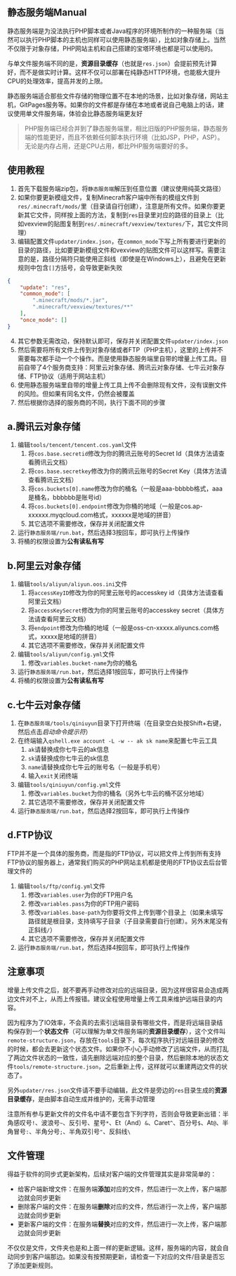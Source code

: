 ## 静态服务端Manual

静态服务端是为没法执行PHP脚本或者Java程序的环境所制作的一种服务端（当然可以执行PHP脚本的主机也同样可以使用静态服务端），比如对象存储上。当然不仅限于对象存储，PHP网站主机和自己搭建的宝塔环境也都是可以使用的。

与单文件服务端不同的是，**资源目录缓存**（也就是`res.json`）会提前预先计算好，而不是做实时计算。这样不仅可以部署在纯静态HTTP环境，也能极大提升CPU的处理效率，提高并发的上限。

静态服务端适合那些文件存储的物理位置不在本地的场景，比如对象存储，网站主机，GitPages服务等。如果你的文件都是存储在本地或者说自己电脑上的话，建议使用单文件服务端，体验会比静态服务端更友好

> PHP服务端已经合并到了静态服务端里，相比旧版的PHP服务端，静态服务端的性能更好，而且不依赖任何脚本执行环境（比如JSP，PHP，ASP）。无论是内存占用，还是CPU占用，都比PHP服务端要好的多。

## 使用教程

1. 首先下载服务端zip包，将`静态服务端`解压到任意位置（建议使用纯英文路径）
2. 如果你要更新模组文件，复制Minecraft客户端中所有的模组文件到`res/.minecraft/mods/`里（目录请自行创建），注意是所有文件。如果你要更新其它文件，同样按上面的方法，复制到`res`目录里对应的路径的目录上（比如vexview的贴图复制到`res/.minecraft/vexview/textures/`下，其它文件同理）
3. 编辑配置文件`updater/index.json`，在`common_mode`下写上所有要进行更新的目录的路径，比如要更新模组文件和vexview的贴图文件可以这样写。需要注意的是，路径分隔符只能使用正斜线（即使是在Windows上），且避免在更新规则中包含`[]`方括号，会导致更新失败

```json
{
    "update": "res",
    "common_mode": [
        ".minecraft/mods/*.jar",
        ".minecraft/vexview/textures/**"
    ],
    "once_mode": []
}
```

4. 其它参数无需改动，保持默认即可，保存并关闭配置文件`updater/index.json`
5. 然后需要将所有文件上传到对象存储或者FTP（PHP主机），这里的上传并不需要每次都手动一个个操作。而是使用静态服务端里自带的增量上传工具。目前自带了4个服务商支持：阿里云对象存储、腾讯云对象存储、七牛云对象存储、FTP协议（适用于网站主机）
6. 使用静态服务端里自带的增量上传工具上传不会删除现有文件，没有误删文件的风险。但如果有同名文件，仍然会被覆盖
7. 然后根据你选择的服务商的不同，执行下面不同的步骤

## a.腾讯云对象存储

1. 编辑`tools/tencent/tencent.cos.yaml`文件
   1. 将`cos.base.secretid`修改为你的腾讯云账号的Secret Id（具体方法请查看腾讯云文档）
   2. 将`cos.base.secretkey`修改为你的腾讯云账号的Secret Key（具体方法请查看腾讯云文档）
   3. 将`cos.buckets[0].name`修改为你的桶名（一般是aaa-bbbbb格式，aaa是桶名，bbbbbb是账号id）
   4. 将`cos.buckets[0].endpoint`修改为你桶的地域（一般是cos.ap-xxxxxx.myqcloud.com格式，xxxxxx是地域的拼音）
   5. 其它选项不需要修改，保存并关闭配置文件
2. 运行`静态服务端/run.bat`，然后选择3按回车，即可执行上传操作
3. 将桶的权限设置为**公有读私有写**

## b.阿里云对象存储

1. 编辑`tools/aliyun/aliyun.oos.ini`文件
   1. 将`accessKeyID`修改为你的阿里云账号的accesskey id（具体方法请查看阿里云文档）
   2. 将`accessKeySecret`修改为你的阿里云账号的accesskey secret（具体方法请查看阿里云文档）
   3. 将`endpoint`修改为你桶的地域（一般是oss-cn-xxxxx.aliyuncs.com格式，xxxxx是地域的拼音）
   4. 其它选项不需要修改，保存并关闭配置文件
2. 编辑`tools/aliyun/config.yml`文件
   1. 修改`variables.bucket-name`为你的桶名
3. 运行`静态服务端/run.bat`，然后选择1按回车，即可执行上传操作
4. 将桶的权限设置为**公有读私有写**

## c.七牛云对象存储

1. 在`静态服务端/tools/qiniuyun`目录下打开终端（在目录空白处按Shift+右键，然后点击*启动命令提示符*）
2. 在终端输入`qshell.exe account -L -w -- ak sk name`来配置七牛云工具
   1. `ak`请替换成你七牛云的ak信息
   2. `sk`请替换成你七牛云的sk信息
   3. `name`请替换成你七牛云的账号名（一般是手机号）
   4. 输入`exit`关闭终端
3. 编辑`tools/qiniuyun/config.yml`文件
   1. 修改`variables.bucket`为你的桶名（另外七牛云的桶不区分地域）
   2. 其它选项不需要修改，保存并关闭配置文件
4. 运行`静态服务端/run.bat`，然后选择2按回车，即可执行上传操作

## d.FTP协议

FTP并不是一个具体的服务商，而是指的FTP协议，可以把文件上传到所有支持FTP协议的服务器上，通常我们购买的PHP网站主机都是使用的FTP协议去后台管理文件的

1. 编辑`tools/ftp/config.yml`文件
   1. 修改`variables.user`为你的FTP用户名
   2. 修改`variables.pass`为你的FTP用户密码
   3. 修改`variables.base-path`为你要将文件上传到哪个目录上（如果未填写路径就是根目录，支持填写子目录（子目录需要自行创建）。另外末尾没有正斜线`/`）
   4. 其它选项不需要修改，保存并关闭配置文件
2. 运行`静态服务端/run.bat`，然后选择4按回车，即可执行上传操作

## 注意事项

增量上传文件之后，就不要再手动修改对应的远端目录，因为这样很容易会造成两边文件对不上，从而上传报错。建议全程使用增量上传工具来维护远端目录的内容。

因为程序为了IO效率，不会真的去索引远端目录有哪些文件，而是将远端目录结构保存到一个**状态文件**（可以理解为单文件服务端的**资源目录缓存**），这个文件叫`remote-structure.json`，存放在`tools`目录下，每次程序执行对远端目录的修改的时候，都会去更新这个状态文件。如果你不小心手动修改了远端文件，从而打乱了两边文件状态的一致性，请先删除远端对应的整个目录，然后删除本地的状态文件`tools/remote-structure.json`，之后重新上传，这样就可以重建两边文件的状态了。

另外`updater/res.json`文件请不要手动编辑，此文件是旁边的`res`目录生成的**资源目录缓存**，是由脚本自动生成并维护的，无需手动管理

注意所有参与更新文件的文件名中请不要包含下列字符，否则会导致更新出错：半角感叹号`!`、波浪号`~`、反引号、星号`*`、Et（And）`&`、Caret`^`、百分号`$`、At`@`、半角冒号`:`、半角分号`;`、半角双引号`"`、反斜线`\`

## 文件管理

得益于软件的同步式更新架构，后续对客户端的文件管理其实是非常简单的：

+ 给客户端新增文件：在服务端**添加**对应的文件，然后进行一次上传，客户端那边就会同步更新
+ 删除客户端的文件：在服务端**删除**对应的文件，然后进行一次上传，客户端那边就会同步更新
+ 更新客户端的文件：在服务端**替换**对应的文件，然后进行一次上传，客户端那边就会同步更新

不仅仅是文件，文件夹也是和上面一样的更新逻辑。这样，服务端的内容，就会自动同步到客户端那边。如果没有按预期更新，请检查一下对应的文件/目录是否忘了添加更新规则。


